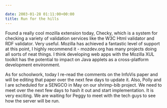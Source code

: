 ```yaml
---

date: 2003-01-28 01:11:00+00:00
title: Run for the hills
---
```


Found a really cool mozilla extension today, Checky, which is a system for checking a variety of validation services like the W3C Html validator and RDF validator. Very useful. Mozilla has achieved a fantastic level of support at this point, I highly recommend it - mozdev.org has many projects doing all sorts of neat things. I think developing web apps with the Mozilla XUL toolkit has the potential to impact on Java applets as a cross-platform development environment.

As for schoolwork, today I re-read the comments on the InfoVis paper and will be editing that paper over the next few days to update it. Also, Polly and I are scheduled for a SENGCO in May on our shrimp-bib project. We need to meet over the next few days to hash it out and start implementation. It is very exciting. We are waiting for Peggy to meet with the tech guys to see how the server will be run.
